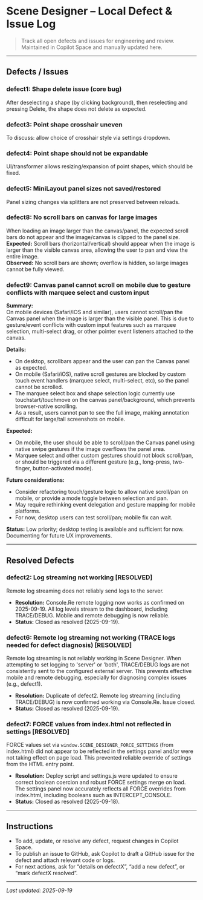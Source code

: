 # Scene Designer – Local Defect & Issue Log

> Track all open defects and issues for engineering and review.  
> Maintained in Copilot Space and manually updated here.

---

## Defects / Issues

### defect1: Shape delete issue (core bug)
After deselecting a shape (by clicking background), then reselecting and pressing Delete, the shape does not delete as expected.

### defect3: Point shape crosshair uneven
To discuss: allow choice of crosshair style via settings dropdown.

### defect4: Point shape should not be expandable
UI/transformer allows resizing/expansion of point shapes, which should be fixed.

### defect5: MiniLayout panel sizes not saved/restored
Panel sizing changes via splitters are not preserved between reloads.

### defect8: No scroll bars on canvas for large images
When loading an image larger than the canvas/panel, the expected scroll bars do not appear and the image/canvas is clipped to the panel size.  
**Expected:** Scroll bars (horizontal/vertical) should appear when the image is larger than the visible canvas area, allowing the user to pan and view the entire image.  
**Observed:** No scroll bars are shown; overflow is hidden, so large images cannot be fully viewed.

### defect9: Canvas panel cannot scroll on mobile due to gesture conflicts with marquee select and custom input
**Summary:**  
On mobile devices (Safari/iOS and similar), users cannot scroll/pan the Canvas panel when the image is larger than the visible panel. This is due to gesture/event conflicts with custom input features such as marquee selection, multi-select drag, or other pointer event listeners attached to the canvas.

**Details:**
- On desktop, scrollbars appear and the user can pan the Canvas panel as expected.
- On mobile (Safari/iOS), native scroll gestures are blocked by custom touch event handlers (marquee select, multi-select, etc), so the panel cannot be scrolled.
- The marquee select box and shape selection logic currently use touchstart/touchmove on the canvas panel/background, which prevents browser-native scrolling.
- As a result, users cannot pan to see the full image, making annotation difficult for large/tall screenshots on mobile.

**Expected:**
- On mobile, the user should be able to scroll/pan the Canvas panel using native swipe gestures if the image overflows the panel area.
- Marquee select and other custom gestures should not block scroll/pan, or should be triggered via a different gesture (e.g., long-press, two-finger, button-activated mode).

**Future considerations:**
- Consider refactoring touch/gesture logic to allow native scroll/pan on mobile, or provide a mode toggle between selection and pan.
- May require rethinking event delegation and gesture mapping for mobile platforms.
- For now, desktop users can test scroll/pan; mobile fix can wait.

**Status:**
Low priority; desktop testing is available and sufficient for now. Documenting for future UX improvements.

---

## Resolved Defects

### defect2: Log streaming not working **[RESOLVED]**
Remote log streaming does not reliably send logs to the server.
- **Resolution:** Console.Re remote logging now works as confirmed on 2025-09-19. All log levels stream to the dashboard, including TRACE/DEBUG. Mobile and remote debugging is now reliable.
- **Status:** Closed as resolved (2025-09-19).

### defect6: Remote log streaming not working (TRACE logs needed for defect diagnosis) **[RESOLVED]**
Remote log streaming is not reliably working in Scene Designer. When attempting to set logging to 'server' or 'both', TRACE/DEBUG logs are not consistently sent to the configured external server. This prevents effective mobile and remote debugging, especially for diagnosing complex issues (e.g., defect1).
- **Resolution:** Duplicate of defect2. Remote log streaming (including TRACE/DEBUG) is now confirmed working via Console.Re. Issue closed.
- **Status:** Closed as resolved (2025-09-19).

### defect7: FORCE values from index.html not reflected in settings **[RESOLVED]**
FORCE values set via `window.SCENE_DESIGNER_FORCE_SETTINGS` (from index.html) did not appear to be reflected in the settings panel and/or were not taking effect on page load. This prevented reliable override of settings from the HTML entry point.
- **Resolution:** Deploy script and settings.js were updated to ensure correct boolean coercion and robust FORCE settings merge on load. The settings panel now accurately reflects all FORCE overrides from index.html, including booleans such as INTERCEPT_CONSOLE.
- **Status:** Closed as resolved (2025-09-18).

---

## Instructions

- To add, update, or resolve any defect, request changes in Copilot Space.
- To publish an issue to GitHub, ask Copilot to draft a GitHub issue for the defect and attach relevant code or logs.
- For next actions, ask for “details on defectX”, “add a new defect”, or “mark defectX resolved”.

---

*Last updated: 2025-09-19*

